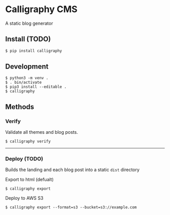 # Calligraphy CMS
A static blog generator

## Install (TODO)
```bash
$ pip install calligraphy
```

## Development
```shell
$ python3 -m venv .
$ . bin/activate
$ pip3 install --editable .
$ calligraphy
```

## Methods 

### Verify

Validate all themes and blog posts.

```shell
$ calligraphy verify
```

---

### Deploy (TODO)
Builds the landing and each blog post into a static `dist` directory 

Export to html (defualt)

```shell
$ calligraphy export 
```

Deploy to AWS S3

```shell
$ calligraphy export --format=s3 --bucket=s3://example.com
```


